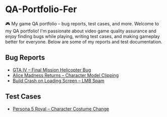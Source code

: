 # QA-Portfolio-Fer
🎮 My game QA portfolio – bug reports, test cases, and more.
Welcome to my QA portfolio! I'm passionate about video game quality assurance and enjoy finding bugs while playing, writing test cases, and making gameplay better for everyone. Below are some of my reports and test documentation.
## Bug Reports
- [GTA IV – Final Mission Helicopter Bug](https://phoebed298-1750996512500.atlassian.net/browse/QABGT-10?atlOrigin=eyJpIjoiZDQ5OWQyNWZmYTA2NDVkY2FkZmNkYTFiZjUxODc5ZTMiLCJwIjoiaiJ9)
- [Alice Madness Returns – Character Model Clipping](https://phoebed298-1750996512500.atlassian.net/browse/QABGT-11?atlOrigin=eyJpIjoiOTkyMDIzMjcyMjhmNGM5OTk3NDhkNDQ0OTE2MTgzN2IiLCJwIjoiaiJ9)
- [Build Crash on Loading Screen – LMB Spam](https://phoebed298-1750996512500.atlassian.net/browse/QABGT-9?atlOrigin=eyJpIjoiNmY5YWRjMjk5NTA2NDk4YjgwNzI0ZjBmNGRhZDlhMDIiLCJwIjoiaiJ9)
## Test Cases
- [Persona 5 Royal – Character Costume Change](https://github.com/ferduran23/QA-Portfolio-Fer/blob/7fcff482796b5a6e62ef6ef32564b8f1063be9ae/test-cases/costume_change_test.md)
